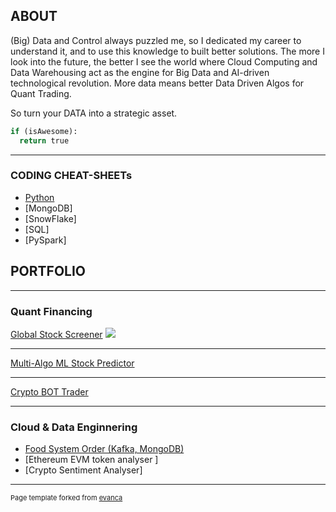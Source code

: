 ## ABOUT
(Big) Data and Control always puzzled me, so I dedicated my career to understand it, and to use this knowledge to built better solutions. The more I look into the future, the better I see the world where Cloud Computing and Data Warehousing act as the engine for Big Data and AI-driven technological revolution. More data means better Data Driven Algos for Quant Trading. 

So turn your DATA into a strategic asset.

```python
if (isAwesome):
  return true
```

---
### CODING CHEAT-SHEETs
  - [Python](http://example.com/)
  - [MongoDB]
  - [SnowFlake]
  - [SQL]
  - [PySpark]

## PORTFOLIO

---

### Quant Financing 

[Global Stock Screener](/sample_page)
<img src="images/dummy_thumbnail.jpg?raw=true"/>

---
[Multi-Algo ML Stock Predictor ](/pdf/sample_presentation.pdf)

---
[Crypto BOT Trader](http://example.com/)

---

### Cloud & Data Enginnering

- [Food System Order (Kafka, MongoDB)](http://example.com/)
- [Ethereum EVM token analyser ]
- [Crypto Sentiment Analyser]


    



---
<p style="font-size:11px">Page template forked from <a href="https://github.com/evanca/quick-portfolio">evanca</a></p>
<!-- Remove above link if you don't want to attibute -->
